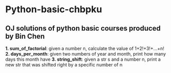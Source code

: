 # Python-basic-chbpku
## OJ solutions of python basic courses produced by Bin Chen

**1. sum_of_factorial**: given a number n, calculate the value of 1+2!+3!+...+n!   
**2. days_per_month**: given two numbers of year and month, print how many days this month have 
**3. string_shift**: given a str s and a number n, print a new str that was shifted right by a specific number of n
